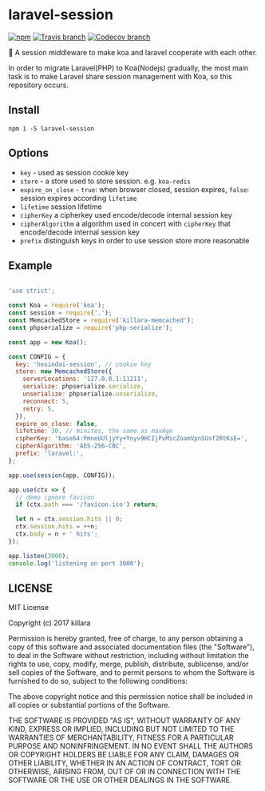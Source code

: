 # laravel-session

[![npm](https://img.shields.io/npm/v/laravel-session.svg)](https://www.npmjs.com/package/laravel-session)
[![Travis branch](https://img.shields.io/travis/killara/laravel-session/master.svg)](https://travis-ci.org/killara/laravel-session)
[![Codecov branch](https://img.shields.io/codecov/c/github/killara/laravel-session/master.svg)](https://codecov.io/github/killara/laravel-session?branch=master)

:couple: A session middleware to make koa and laravel cooperate with each other.

In order to migrate Laravel(PHP) to Koa(Nodejs) gradually, the most main task is to make Laravel share session management with Koa, so this repository occurs.

## Install

`npm i -S laravel-session`

## Options

- `key` - used as session cookie key
- `store` - a store used to store session. e.g. `koa-redis`
- `expire_on_close` - `true`: when browser closed, session expires, `false`: session expires according `lifetime`
- `lifetime` session lifetime
- `cipherKey` a cipherkey used encode/decode internal session key
- `cipherAlgorithm` a algorithm used in concert with `cipherKey` that encode/decode internal session key
- `prefix` distinguish keys in order to use session store more reasonable

## Example

```javascript

'use strict';

const Koa = require('koa');
const session = require('.');
const MemcachedStore = require('killara-memcached');
const phpserialize = require('php-serialize');

const app = new Koa();

const CONFIG = {
  key: 'hexindai-session', // cookie key
  store: new MemcachedStore({
    serverLocations: '127.0.0.1:11211',
    serialize: phpserialize.serialize,
    unserialize: phpserialize.unserialize,
    reconnect: 5,
    retry: 5,
  }),
  expire_on_close: false,
  lifetime: 30, // minites, the same as maxAge
  cipherKey: 'base64:PmneUUljyYy+Ynyv9HCIjPvMicZoamVpnSUsf2RtKsE=',
  cipherAlgorithm: 'AES-256-CBC',
  prefix: 'laravel:',
};

app.use(session(app, CONFIG));

app.use(ctx => {
  // demo ignore favicon
  if (ctx.path === '/favicon.ico') return;

  let n = ctx.session.hits || 0;
  ctx.session.hits = ++n;
  ctx.body = n + ' hits';
});

app.listen(3000);
console.log('listening on port 3000');

```

## LICENSE

MIT License

Copyright (c) 2017 killara

Permission is hereby granted, free of charge, to any person obtaining a copy
of this software and associated documentation files (the "Software"), to deal
in the Software without restriction, including without limitation the rights
to use, copy, modify, merge, publish, distribute, sublicense, and/or sell
copies of the Software, and to permit persons to whom the Software is
furnished to do so, subject to the following conditions:

The above copyright notice and this permission notice shall be included in all
copies or substantial portions of the Software.

THE SOFTWARE IS PROVIDED "AS IS", WITHOUT WARRANTY OF ANY KIND, EXPRESS OR
IMPLIED, INCLUDING BUT NOT LIMITED TO THE WARRANTIES OF MERCHANTABILITY,
FITNESS FOR A PARTICULAR PURPOSE AND NONINFRINGEMENT. IN NO EVENT SHALL THE
AUTHORS OR COPYRIGHT HOLDERS BE LIABLE FOR ANY CLAIM, DAMAGES OR OTHER
LIABILITY, WHETHER IN AN ACTION OF CONTRACT, TORT OR OTHERWISE, ARISING FROM,
OUT OF OR IN CONNECTION WITH THE SOFTWARE OR THE USE OR OTHER DEALINGS IN THE
SOFTWARE.
